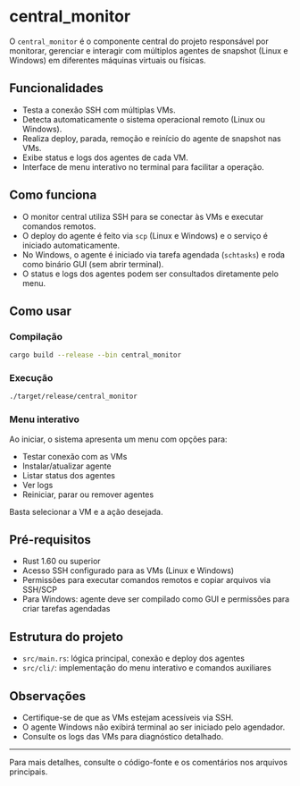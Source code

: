 # central_monitor

O `central_monitor` é o componente central do projeto responsável por monitorar, gerenciar e interagir com múltiplos agentes de snapshot (Linux e Windows) em diferentes máquinas virtuais ou físicas.

## Funcionalidades
- Testa a conexão SSH com múltiplas VMs.
- Detecta automaticamente o sistema operacional remoto (Linux ou Windows).
- Realiza deploy, parada, remoção e reinício do agente de snapshot nas VMs.
- Exibe status e logs dos agentes de cada VM.
- Interface de menu interativo no terminal para facilitar a operação.

## Como funciona
- O monitor central utiliza SSH para se conectar às VMs e executar comandos remotos.
- O deploy do agente é feito via `scp` (Linux e Windows) e o serviço é iniciado automaticamente.
- No Windows, o agente é iniciado via tarefa agendada (`schtasks`) e roda como binário GUI (sem abrir terminal).
- O status e logs dos agentes podem ser consultados diretamente pelo menu.

## Como usar

### Compilação

```bash
cargo build --release --bin central_monitor
```

### Execução

```bash
./target/release/central_monitor
```

### Menu interativo
Ao iniciar, o sistema apresenta um menu com opções para:
- Testar conexão com as VMs
- Instalar/atualizar agente
- Listar status dos agentes
- Ver logs
- Reiniciar, parar ou remover agentes

Basta selecionar a VM e a ação desejada.

## Pré-requisitos
- Rust 1.60 ou superior
- Acesso SSH configurado para as VMs (Linux e Windows)
- Permissões para executar comandos remotos e copiar arquivos via SSH/SCP
- Para Windows: agente deve ser compilado como GUI e permissões para criar tarefas agendadas

## Estrutura do projeto
- `src/main.rs`: lógica principal, conexão e deploy dos agentes
- `src/cli/`: implementação do menu interativo e comandos auxiliares

## Observações
- Certifique-se de que as VMs estejam acessíveis via SSH.
- O agente Windows não exibirá terminal ao ser iniciado pelo agendador.
- Consulte os logs das VMs para diagnóstico detalhado.

---

Para mais detalhes, consulte o código-fonte e os comentários nos arquivos principais.
